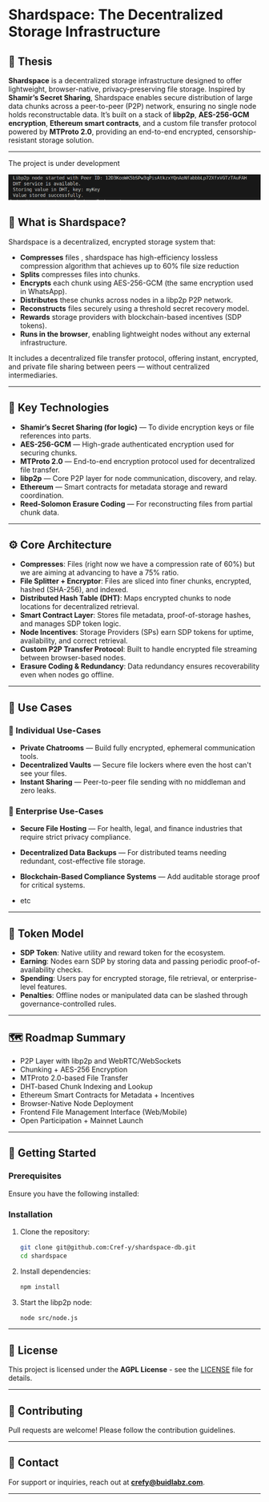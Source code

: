 

#  Shardspace: The Decentralized Storage Infrastructure

## 🧠 Thesis

**Shardspace** is a decentralized storage infrastructure designed to offer lightweight, browser-native, privacy-preserving file storage. Inspired by **Shamir’s Secret Sharing**, Shardspace enables secure distribution of large data chunks across a peer-to-peer (P2P) network, ensuring no single node holds reconstructable data. It’s built on a stack of **libp2p**, **AES-256-GCM encryption**, **Ethereum smart contracts**, and a custom file transfer protocol powered by **MTProto 2.0**, providing an end-to-end encrypted, censorship-resistant storage solution.

---

The project is under development

![alt text](image.png)
## 🧩 What is Shardspace?

Shardspace is a decentralized, encrypted storage system that:
- **Compresses** files , shardspace has high-efficiency lossless compression algorithm that achieves up to 60% file size reduction
- **Splits** compresses files into chunks.
- **Encrypts** each chunk using AES-256-GCM (the same encryption used in WhatsApp).
- **Distributes** these chunks across nodes in a libp2p P2P network.
- **Reconstructs** files securely using a threshold secret recovery model.
- **Rewards** storage providers with blockchain-based incentives (SDP tokens).
- **Runs in the browser**, enabling lightweight nodes without any external infrastructure.

It includes a decentralized file transfer protocol, offering instant, encrypted, and private file sharing between peers — without centralized intermediaries.

---

## 🔐 Key Technologies

- **Shamir’s Secret Sharing (for logic)** — To divide encryption keys or file references into parts.
- **AES-256-GCM** — High-grade authenticated encryption used for securing chunks.
- **MTProto 2.0** — End-to-end encryption protocol used for decentralized file transfer.
- **libp2p** — Core P2P layer for node communication, discovery, and relay.
- **Ethereum** — Smart contracts for metadata storage and reward coordination.
- **Reed-Solomon Erasure Coding** — For reconstructing files from partial chunk data.

---

## ⚙️ Core Architecture
- **Compresses**: Files (right now we have a compression rate of 60%) but we are aiming at advancing to have a 75% ratio.
- **File Splitter + Encryptor**: Files are sliced into finer chunks, encrypted, hashed (SHA-256), and indexed.
- **Distributed Hash Table (DHT)**: Maps encrypted chunks to node locations for decentralized retrieval.
- **Smart Contract Layer**: Stores file metadata, proof-of-storage hashes, and manages SDP token logic.
- **Node Incentives**: Storage Providers (SPs) earn SDP tokens for uptime, availability, and correct retrieval.
- **Custom P2P Transfer Protocol**: Built to handle encrypted file streaming between browser-based nodes.
- **Erasure Coding & Redundancy**: Data redundancy ensures recoverability even when nodes go offline.

---

## 💼 Use Cases

### 🔐 Individual Use-Cases
- **Private Chatrooms** — Build fully encrypted, ephemeral communication tools.
- **Decentralized Vaults** — Secure file lockers where even the host can't see your files.
- **Instant Sharing** — Peer-to-peer file sending with no middleman and zero leaks.

### 🏢 Enterprise Use-Cases
- **Secure File Hosting** — For health, legal, and finance industries that require strict privacy compliance.
- **Decentralized Data Backups** — For distributed teams needing redundant, cost-effective file storage.
- **Blockchain-Based Compliance Systems** — Add auditable storage proof for critical systems.

- etc
---

## 🔄 Token Model

- **SDP Token**: Native utility and reward token for the ecosystem.
- **Earning**: Nodes earn SDP by storing data and passing periodic proof-of-availability checks.
- **Spending**: Users pay for encrypted storage, file retrieval, or enterprise-level features.
- **Penalties**: Offline nodes or manipulated data can be slashed through governance-controlled rules.

---

## 🗺️ Roadmap Summary

-  P2P Layer with libp2p and WebRTC/WebSockets
-  Chunking + AES-256 Encryption
-  MTProto 2.0-based File Transfer
-  DHT-based Chunk Indexing and Lookup
-  Ethereum Smart Contracts for Metadata + Incentives
-  Browser-Native Node Deployment
-  Frontend File Management Interface (Web/Mobile)
-  Open Participation + Mainnet Launch

---

## 🚀 Getting Started

### Prerequisites

Ensure you have the following installed:

### Installation

1. Clone the repository:
   ```bash
   git clone git@github.com:Cref-y/shardspace-db.git
   cd shardspace
   ```

2. Install dependencies:
   ```bash
   npm install
   ```

3. Start the libp2p node:
   ```bash
   node src/node.js
   ```

---

## 📜 License

This project is licensed under the **AGPL License** - see the [LICENSE](LICENSE) file for details.

---

## 🤝 Contributing

Pull requests are welcome! Please follow the contribution guidelines.

---

## 📩 Contact

For support or inquiries, reach out at **crefy@buidlabz.com**.

---
